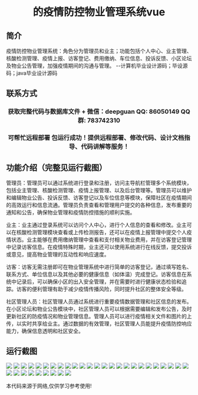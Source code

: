 <p><h1 align="center">的疫情防控物业管理系统vue</h1></p>

## 简介
疫情防控物业管理系统：角色分为管理员和业主；功能包括个人中心、业主管理、核酸检测管理、疫情上报、访客登记、费用缴纳、车位信息、投诉反馈、小区论坛及物业公告管理，加强疫情期间的沟通与管理。    --计算机毕业设计源码；毕设源码；java毕业设计源码


## 联系方式
<p><h3 align="center">获取完整代码与数据库文件 + 微信：deepguan QQ: 86050149 QQ群: 783742310</h3></p>
<p><h3 align="center">可帮忙远程部署 包运行成功！提供远程部署、修改代码、设计文档指导、代码讲解等服务！</h3></p>

## 功能介绍（完整见运行截图）
管理员：管理员可以通过系统进行登录和注册，访问主导航栏管理多个系统模块，包括业主管理、核酸检测管理、疫情上报管理、以及后台管理等。管理员可以维护和编辑物业公告、投诉反馈、访客登记以及车位信息等模块，保障社区在疫情期间的高效运行和信息流通。管理员负责查看和管理用户提交的各种信息，发布重要的通知和公告，确保物业管理和疫情防控措施的顺利实施。

业主：业主通过登录系统可以访问个人中心，进行个人信息的查看和修改。业主可以在核酸检测管理模块查看或上传检测报告，还可以在疫情上报管理中提交个人疫情状态。业主能够在费用缴纳管理中查看和支付相关物业费用，并在访客登记管理中记录访客信息。在疫情特殊时期，业主还可以使用系统进行在线反馈，提交投诉或意见，提高物业管理的互动性和响应速度。

访客：访客无需注册即可在物业管理系统中进行简单的访客登记，通过填写姓名、联系方式、单位信息以及其他必要的健康信息（如体温）完成登记。访客信息在系统中记录后，可以确保小区的出入安全管理，并在需要时进行健康状态检验和追踪。访客的便利管理有助于减少疫情传播风险，同时提升社区的整体安全等级。

社区管理人员：社区管理人员通过系统进行重要疫情数据管理和社区信息的发布。在小区论坛和物业公告模块中，社区管理人员可以根据需要编辑和发布公告，及时更新社区的防疫情况和物业管理信息。管理人员可以进行疫情相关文件和图片的上传，以实时共享给业主。通过数据的有效管理，社区管理人员能提升疫情防控响应能力，确保信息透明和社区安全。


## 运行截图
![](img/001.jpg)
![](img/002.jpg)
![](img/003.jpg)
![](img/004.jpg)
![](img/005.jpg)
![](img/006.jpg)
![](img/007.jpg)
![](img/008.jpg)
![](img/009.jpg)
![](img/010.jpg)
![](img/011.jpg)
![](img/012.jpg)
![](img/013.jpg)
![](img/014.jpg)
![](img/015.jpg)
![](img/016.jpg)
![](img/017.jpg)
![](img/018.jpg)
![](img/019.jpg)
![](img/020.jpg)
![](img/021.jpg)
![](img/022.jpg)
![](img/023.jpg)
![](img/024.jpg)
![](img/025.jpg)
![](img/026.jpg)
![](img/027.jpg)
![](img/028.jpg)
![](img/029.jpg)
![](img/030.jpg)
![](img/031.jpg)
![](img/032.jpg)
![](img/033.jpg)
![](img/034.jpg)

<p>本代码来源于网络,仅供学习参考使用!</p>
